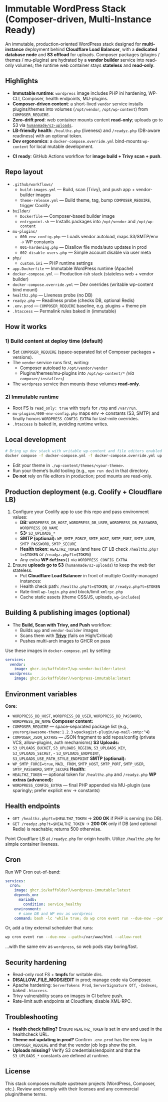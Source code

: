 # Immutable WordPress Stack (Composer-driven, Multi-Instance Ready)

An immutable, production-oriented WordPress stack designed for **multi-instance** deployment behind **Cloudflare Load Balancer**, with a **dedicated database node** and **S3 offload** for uploads. Composer packages (plugins / themes / mu-plugins) are hydrated by a **vendor builder** service into read-only volumes; the runtime web container stays **stateless** and **read-only**.

## Highlights

- **Immutable runtime**: `wordpress` image includes PHP ini hardening, WP-CLI, Composer, health endpoints, MU-plugins.
- **Composer-driven content**: a short-lived `vendor` service installs plugins/themes into volumes (`/opt/vendor`, `/opt/wp-content`) from `COMPOSER_REQUIRE`.
- **Zero-drift prod**: web container mounts content **read-only**; uploads go to S3 via [`humanmade/s3-uploads`](https://github.com/humanmade/S3-Uploads).
- **LB-friendly health**: `/healthz.php` (liveness) and `/readyz.php` (DB-aware readiness) with an optional token.
- **Dev ergonomics**: a `docker-compose.override.yml` bind-mounts `wp-content` for local mutable development.
<!-- - **CI ready**: GitHub Actions workflows for **theme releases + Coolify redeploy** and **image build + Trivy scan + push**. -->
- **CI ready**: GitHub Actions workflow for **image build + Trivy scan + push**.

## Repo layout

- `.github/workflows/`
  - `build-images.yml` &mdash; Build, scan (Trivy), and push app + vendor-builder images
  - `theme-release.yml` &mdash; Build theme, tag, bump `COMPOSER_REQUIRE`, trigger Coolify
- `builder/`
  - `Dockerfile` &mdash; Composer-based builder image
  - `entrypoint.sh` &mdash; Installs packages into `/opt/vendor` and `/opt/wp-content`
- `mu-plugins/`
  - `000-env-config.php` &mdash; Loads vendor autoload, maps S3/SMTP/env → WP constants
  - `001-hardening.php` &mdash; Disallow file mods/auto updates in prod
  - `002-disable-users.php` &mdash; Simple account disable via user meta
- `php/`
  - `custom.ini` &mdash; PHP runtime settings
- `app.Dockerfile` &mdash; Immutable WordPress runtime (Apache)
- `docker-compose.yml` &mdash; Production-ish stack (stateless web + vendor builder)
- `docker-compose.override.yml` &mdash; Dev overrides (writable wp-content bind mount)
- `healthz.php` &mdash; Liveness probe (no DB)
- `readyz.php` &mdash; Readiness probe (checks DB, optional Redis)
- `.env.prod` &mdash; `COMPOSER_REQUIRE` baseline, e.g. plugins + theme pin
- `.htaccess` &mdash; Permalink rules baked in (immutable)

<!-- ```bash
.github/workflows/
  ↪ build-images.yml  # Build, scan (Trivy), and push app + vendor-builder images
  ↪ theme-release.yml  # Build theme, tag, bump COMPOSER_REQUIRE, trigger Coolify

builder/
  ↪ Dockerfile  # Composer-based builder image
  ↪ entrypoint.sh  # Installs packages into /opt/vendor and /opt/wp-content

mu-plugins/
  ↪ 000-env-config.php  # Loads vendor autoload, maps S3/SMTP/env → WP constants
  ↪ 001-hardening.php  # Disallow file mods/auto updates in prod
  ↪ 002-disable-users.php  # Simple account disable via user meta

php/
  ↪ custom.ini  # PHP runtime settings

app.Dockerfile  # Immutable WordPress runtime (Apache)
docker-compose.yml  # Production-ish stack (stateless web + vendor builder)
docker-compose.override.yml  # Dev overrides (writable wp-content bind mount)
healthz.php  # Liveness probe (no DB)
readyz.php  # Readiness probe (checks DB, optional Redis)
.env.prod  # COMPOSER_REQUIRE baseline, e.g. plugins + theme pin
.htaccess  # Permalink rules baked in (immutable)
``` -->

## How it works

### 1) Build content at deploy time (default)
- Set `COMPOSER_REQUIRE` (space-separated list of Composer packages + versions).
- The `vendor` service runs first, writing:
  - Composer autoload to `/opt/vendor/vendor`
  - Plugins/themes/mu-plugins into `/opt/wp-content/*` *(via `composer/installers`)*
- The `wordpress` service then mounts those volumes **read-only**.

### 2) Immutable runtime
- Root FS is `read_only: true` with `tmpfs` for `/tmp` and `/var/run`.
- `mu-plugins/000-env-config.php` maps env → constants (S3, SMTP) and finally honors `WORDPRESS_CONFIG_EXTRA` for last-mile overrides.
- `.htaccess` is baked in, avoiding runtime writes.

## Local development

```bash
# Bring up dev stack with writable wp-content and file editors enabled
docker compose -f docker-compose.yml -f docker-compose.override.yml up -d
```

- Edit your theme in `./wp-content/themes/<your-theme>`.
- Run your theme’s build tooling (e.g., `npm run dev`) in that directory.
- **Do not** rely on file editors in production; prod mounts are read-only.

## Production deployment (e.g. Coolify + Cloudflare LB)

1. Configure your Coolify app to use this repo and pass environment values:
    - **DB:** `WORDPRESS_DB_HOST`, `WORDPRESS_DB_USER`, `WORDPRESS_DB_PASSWORD`, `WORDPRESS_DB_NAME`
    - **S3:** `S3_UPLOADS_*`
    - **SMTP (optional):** `WP_SMTP_FORCE`, `SMTP_HOST`, `SMTP_PORT`, `SMTP_USER`, `SMTP_PASSWORD`, `SMTP_SECURE`
    - **Health token:** `HEALTHZ_TOKEN` (and have CF LB check `/healthz.php?t=$TOKEN` or `/readyz.php?t=$TOKEN`)
    - Any extra **WP `defines()`** via `WORDPRESS_CONFIG_EXTRA`
2. Ensure **uploads go to S3** (`humanmade/s3-uploads`) to keep the web tier stateless.
    - Put **Cloudflare Load Balancer** in front of multiple Coolify-managed instances:
    - Health check path: `/healthz.php?t=$TOKEN`, or `/readyz.php?t=$TOKEN`
    - Rate-limit `wp-login.php` and block/limit `xmlrpc.php`
    - Cache static assets (theme CSS/JS, uploads, `wp-includes`)

<!-- ## Theme release workflow (no app image rebuild)

- The **Theme release & Coolify** redeploy workflow:
    1. Builds your theme (Node/Vite/Webpack)
    2. Creates a git tag (provided or timestamp)
    3. Updates `.env.prod` to pin `COMPOSER_REQUIRE` to the new theme tag
    4. Commits/pushes the env bump
    5. Calls your **Coolify Deploy Hook** to redeploy

At deploy time, the `vendor` service installs that theme version into `wp_content` volume; the app mounts it read-only. -->

## Building & publishing images (optional)

- The **Build, Scan with Trivy, and Push** workflow:
    - Builds `app` and `vendor-builder` images
    - Scans them with [**Trivy**](https://github.com/aquasecurity/trivy) (fails on High/Critical)
    - Pushes multi-arch images to GHCR on pass

Use these images in `docker-compose.yml` by setting:
```yaml
services:
  vendor:
    image: ghcr.io/kaffolder7/wp-vendor-builder:latest
  wordpress:
    image: ghcr.io/kaffolder7/wordpress-immutable:latest
```

## Environment variables

**Core:**
- `WORDPRESS_DB_HOST`, `WORDPRESS_DB_USER`, `WORDPRESS_DB_PASSWORD`, `WORDPRESS_DB_NAME`
**Composer content:**
- `COMPOSER_REQUIRE` — space-separated package list (e.g., `yourorg/awesome-theme:1.2.3` `wpackagist-plugin/wp-mail-smtp:^4`)
- `COMPOSER_JSON_EXTRAS` — JSON fragment to add repos/config (private VCS, allow-plugins, auth mechanisms)
**S3 Uploads:**
- `S3_UPLOADS_BUCKET`, `S3_UPLOADS_REGION`, `S3_UPLOADS_KEY`, `S3_UPLOADS_SECRET`, - `S3_UPLOADS_ENDPOINT`, `S3_UPLOADS_USE_PATH_STYLE_ENDPOINT`
**SMTP (optional):**
- `WP_SMTP_FORCE=true`, `MAIL_FROM`, `SMTP_HOST`, `SMTP_PORT`, `SMTP_USER`, `SMTP_PASSWORD`, `SMTP_SECURE`
**Health:**
- `HEALTHZ_TOKEN` — optional token for `/healthz.php` and `/readyz.php`
**WP extras (advanced):**
- `WORDPRESS_CONFIG_EXTRA` — final PHP appended via MU-plugin (use sparingly; prefer explicit env → constants)

## Health endpoints
- `GET /healthz.php?t=$HEALTHZ_TOKEN` → **200 OK** if PHP is serving (no DB).
- `GET /readyz.php?t=$HEALTHZ_TOKEN` → **200 OK** only if DB (and optional Redis) is reachable; returns 500 otherwise.

Point Cloudflare LB at `/readyz.php` for origin health. Utilize `/healthz.php` for simple container liveness.

## Cron
Run WP Cron out-of-band:

```yaml
services:
  cron:
    image: ghcr.io/kaffolder7/wordpress-immutable:latest
    depends_on:
      mariadb:
        condition: service_healthy
    environment:
      # same DB and WP env as wordpress
    command: bash -lc 'while true; do wp cron event run --due-now --path=/var/www/html --allow-root; sleep 60; done'
```

Or, add a tiny external scheduler that runs:
```bash
wp cron event run --due-now --path=/var/www/html --allow-root
```
...with the same env as `wordpress`, so web pods stay boring/fast.

## Security hardening

- Read-only root FS + **tmpfs** for writable dirs.
- **DISALLOW_FILE_MODS/EDIT** in prod; manage code via Composer.
- Apache hardening: `ServerTokens Prod`, `ServerSignature Off`, `-Indexes`, baked `.htaccess`.
- Trivy vulnerability scans on images in CI before push.
- Rate-limit auth endpoints at Cloudflare; disable XML-RPC.

## Troubleshooting

- **Health check failing?** Ensure `HEALTHZ_TOKEN` is set in env and used in the healthcheck URL.
- **Theme not updating in prod?** Confirm `.env.prod` has the new tag in `COMPOSER_REQUIRE` and that the vendor job logs show the pin.
- **Uploads missing?** Verify S3 credentials/endpoint and that the `S3_UPLOADS_*` constants are defined at runtime.

## License

This stack composes multiple upstream projects (WordPress, Composer, etc.). Review and comply with their licenses and any commercial plugin/theme terms.